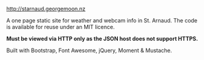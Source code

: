 <http://starnaud.georgemoon.nz>

A one page static site for weather and webcam info in St. Arnaud.
The code is available for reuse under an MIT licence.

**Must be viewed via HTTP only as the JSON host does not support HTTPS.**

Built with Bootstrap, Font Awesome, jQuery, Moment & Mustache.
